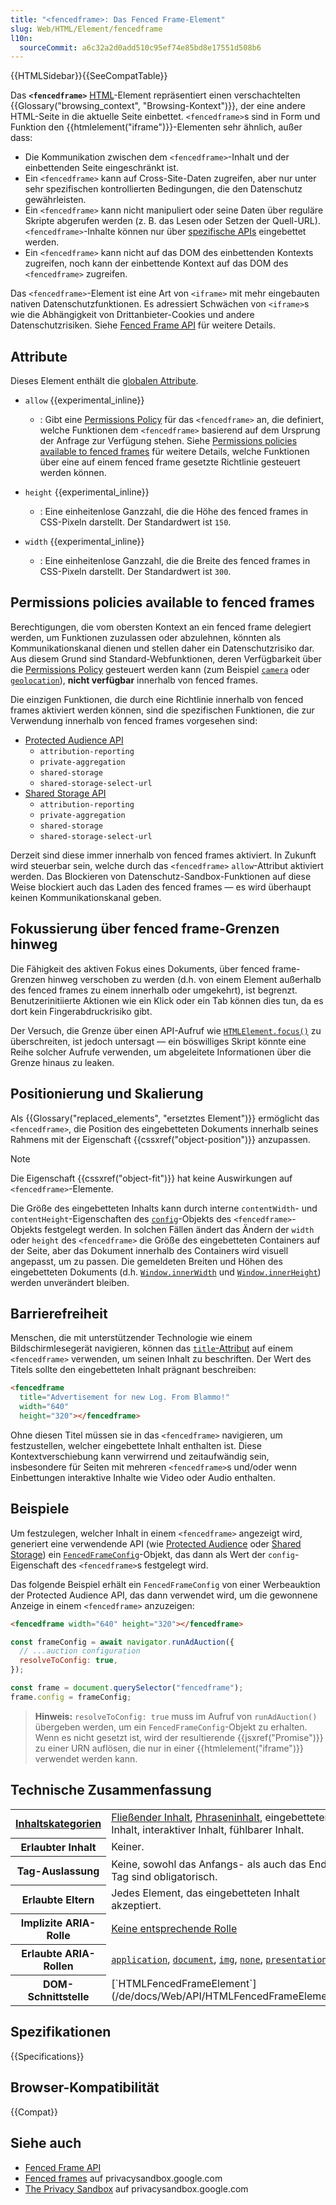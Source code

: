 ```yaml
---
title: "<fencedframe>: Das Fenced Frame-Element"
slug: Web/HTML/Element/fencedframe
l10n:
  sourceCommit: a6c32a2d0add510c95ef74e85bd8e17551d508b6
---
```


{{HTMLSidebar}}{{SeeCompatTable}}

Das **`<fencedframe>`** [HTML](/de/docs/Web/HTML)-Element repräsentiert einen verschachtelten {{Glossary("browsing_context", "Browsing-Kontext")}}, der eine andere HTML-Seite in die aktuelle Seite einbettet. `<fencedframe>`s sind in Form und Funktion den {{htmlelement("iframe")}}-Elementen sehr ähnlich, außer dass:

- Die Kommunikation zwischen dem `<fencedframe>`-Inhalt und der einbettenden Seite eingeschränkt ist.
- Ein `<fencedframe>` kann auf Cross-Site-Daten zugreifen, aber nur unter sehr spezifischen kontrollierten Bedingungen, die den Datenschutz gewährleisten.
- Ein `<fencedframe>` kann nicht manipuliert oder seine Daten über reguläre Skripte abgerufen werden (z. B. das Lesen oder Setzen der Quell-URL). `<fencedframe>`-Inhalte können nur über [spezifische APIs](/de/docs/Web/API/Fenced_frame_API#use_cases) eingebettet werden.
- Ein `<fencedframe>` kann nicht auf das DOM des einbettenden Kontexts zugreifen, noch kann der einbettende Kontext auf das DOM des `<fencedframe>` zugreifen.

Das `<fencedframe>`-Element ist eine Art von `<iframe>` mit mehr eingebauten nativen Datenschutzfunktionen. Es adressiert Schwächen von `<iframe>`s wie die Abhängigkeit von Drittanbieter-Cookies und andere Datenschutzrisiken. Siehe [Fenced Frame API](/de/docs/Web/API/Fenced_frame_API) für weitere Details.

## Attribute

Dieses Element enthält die [globalen Attribute](/de/docs/Web/HTML/Global_attributes).

- `allow` {{experimental_inline}}

  - : Gibt eine [Permissions Policy](/de/docs/Web/HTTP/Guides/Permissions_Policy) für das `<fencedframe>` an, die definiert, welche Funktionen dem `<fencedframe>` basierend auf dem Ursprung der Anfrage zur Verfügung stehen. Siehe [Permissions policies available to fenced frames](#permissions_policies_available_to_fenced_frames) für weitere Details, welche Funktionen über eine auf einem fenced frame gesetzte Richtlinie gesteuert werden können.

- `height` {{experimental_inline}}

  - : Eine einheitenlose Ganzzahl, die die Höhe des fenced frames in CSS-Pixeln darstellt. Der Standardwert ist `150`.

- `width` {{experimental_inline}}
  - : Eine einheitenlose Ganzzahl, die die Breite des fenced frames in CSS-Pixeln darstellt. Der Standardwert ist `300`.

## Permissions policies available to fenced frames

Berechtigungen, die vom obersten Kontext an ein fenced frame delegiert werden, um Funktionen zuzulassen oder abzulehnen, könnten als Kommunikationskanal dienen und stellen daher ein Datenschutzrisiko dar. Aus diesem Grund sind Standard-Webfunktionen, deren Verfügbarkeit über die [Permissions Policy](/de/docs/Web/HTTP/Reference/Headers/Permissions-Policy) gesteuert werden kann (zum Beispiel [`camera`](/de/docs/Web/HTTP/Reference/Headers/Permissions-Policy/camera) oder [`geolocation`](/de/docs/Web/HTTP/Reference/Headers/Permissions-Policy/geolocation)), **nicht verfügbar** innerhalb von fenced frames.

Die einzigen Funktionen, die durch eine Richtlinie innerhalb von fenced frames aktiviert werden können, sind die spezifischen Funktionen, die zur Verwendung innerhalb von fenced frames vorgesehen sind:

- [Protected Audience API](https://privacysandbox.google.com/private-advertising/protected-audience)
  - `attribution-reporting`
  - `private-aggregation`
  - `shared-storage`
  - `shared-storage-select-url`
- [Shared Storage API](/de/docs/Web/API/Shared_Storage_API)
  - `attribution-reporting`
  - `private-aggregation`
  - `shared-storage`
  - `shared-storage-select-url`

Derzeit sind diese immer innerhalb von fenced frames aktiviert. In Zukunft wird steuerbar sein, welche durch das `<fencedframe>` `allow`-Attribut aktiviert werden. Das Blockieren von Datenschutz-Sandbox-Funktionen auf diese Weise blockiert auch das Laden des fenced frames — es wird überhaupt keinen Kommunikationskanal geben.

## Fokussierung über fenced frame-Grenzen hinweg

Die Fähigkeit des aktiven Fokus eines Dokuments, über fenced frame-Grenzen hinweg verschoben zu werden (d.h. von einem Element außerhalb des fenced frames zu einem innerhalb oder umgekehrt), ist begrenzt. Benutzerinitiierte Aktionen wie ein Klick oder ein Tab können dies tun, da es dort kein Fingerabdruckrisiko gibt.

Der Versuch, die Grenze über einen API-Aufruf wie [`HTMLElement.focus()`](/de/docs/Web/API/HTMLElement/focus) zu überschreiten, ist jedoch untersagt — ein böswilliges Skript könnte eine Reihe solcher Aufrufe verwenden, um abgeleitete Informationen über die Grenze hinaus zu leaken.

## Positionierung und Skalierung

Als {{Glossary("replaced_elements", "ersetztes Element")}} ermöglicht das `<fencedframe>`, die Position des eingebetteten Dokuments innerhalb seines Rahmens mit der Eigenschaft {{cssxref("object-position")}} anzupassen.

> [!NOTE]
> Die Eigenschaft {{cssxref("object-fit")}} hat keine Auswirkungen auf `<fencedframe>`-Elemente.

Die Größe des eingebetteten Inhalts kann durch interne `contentWidth`- und `contentHeight`-Eigenschaften des [`config`](/de/docs/Web/API/HTMLFencedFrameElement/config)-Objekts des `<fencedframe>`-Objekts festgelegt werden. In solchen Fällen ändert das Ändern der `width` oder `height` des `<fencedframe>` die Größe des eingebetteten Containers auf der Seite, aber das Dokument innerhalb des Containers wird visuell angepasst, um zu passen. Die gemeldeten Breiten und Höhen des eingebetteten Dokuments (d.h. [`Window.innerWidth`](/de/docs/Web/API/Window/innerWidth) und [`Window.innerHeight`](/de/docs/Web/API/Window/innerHeight)) werden unverändert bleiben.

## Barrierefreiheit

Menschen, die mit unterstützender Technologie wie einem Bildschirmlesegerät navigieren, können das [`title`-Attribut](/de/docs/Web/HTML/Global_attributes/title) auf einem `<fencedframe>` verwenden, um seinen Inhalt zu beschriften. Der Wert des Titels sollte den eingebetteten Inhalt prägnant beschreiben:

```html
<fencedframe
  title="Advertisement for new Log. From Blammo!"
  width="640"
  height="320"></fencedframe>
```

Ohne diesen Titel müssen sie in das `<fencedframe>` navigieren, um festzustellen, welcher eingebettete Inhalt enthalten ist. Diese Kontextverschiebung kann verwirrend und zeitaufwändig sein, insbesondere für Seiten mit mehreren `<fencedframe>`s und/oder wenn Einbettungen interaktive Inhalte wie Video oder Audio enthalten.

## Beispiele

Um festzulegen, welcher Inhalt in einem `<fencedframe>` angezeigt wird, generiert eine verwendende API (wie [Protected Audience](https://privacysandbox.google.com/private-advertising/protected-audience) oder [Shared Storage](https://privacysandbox.google.com/private-advertising/shared-storage)) ein [`FencedFrameConfig`](/de/docs/Web/API/FencedFrameConfig)-Objekt, das dann als Wert der `config`-Eigenschaft des `<fencedframe>`s festgelegt wird.

Das folgende Beispiel erhält ein `FencedFrameConfig` von einer Werbeauktion der Protected Audience API, das dann verwendet wird, um die gewonnene Anzeige in einem `<fencedframe>` anzuzeigen:

```html
<fencedframe width="640" height="320"></fencedframe>
```

```js
const frameConfig = await navigator.runAdAuction({
  // ...auction configuration
  resolveToConfig: true,
});

const frame = document.querySelector("fencedframe");
frame.config = frameConfig;
```

> **Hinweis:** `resolveToConfig: true` muss im Aufruf von `runAdAuction()` übergeben werden, um ein `FencedFrameConfig`-Objekt zu erhalten. Wenn es nicht gesetzt ist, wird der resultierende {{jsxref("Promise")}} zu einer URN auflösen, die nur in einer {{htmlelement("iframe")}} verwendet werden kann.

## Technische Zusammenfassung

<table class="properties">
  <tbody>
    <tr>
      <th scope="row">
        <a href="/de/docs/Web/HTML/Content_categories"
          >Inhaltskategorien</a
        >
      </th>
      <td>
        <a href="/de/docs/Web/HTML/Content_categories#flow_content"
          >Fließender Inhalt</a
        >,
        <a href="/de/docs/Web/HTML/Content_categories#phrasing_content"
          >Phraseninhalt</a
        >, eingebetteter Inhalt, interaktiver Inhalt, fühlbarer Inhalt.
      </td>
    </tr>
    <tr>
      <th scope="row">Erlaubter Inhalt</th>
      <td>Keiner.</td>
    </tr>
    <tr>
      <th scope="row">Tag-Auslassung</th>
      <td>Keine, sowohl das Anfangs- als auch das End-Tag sind obligatorisch.</td>
    </tr>
    <tr>
      <th scope="row">Erlaubte Eltern</th>
      <td>Jedes Element, das eingebetteten Inhalt akzeptiert.</td>
    </tr>
    <tr>
      <th scope="row">Implizite ARIA-Rolle</th>
      <td>
        <a href="https://www.w3.org/TR/html-aria/#dfn-no-corresponding-role"
          >Keine entsprechende Rolle</a
        >
      </td>
    </tr>
    <tr>
      <th scope="row">Erlaubte ARIA-Rollen</th>
      <td>
        <a href="/de/docs/Web/Accessibility/ARIA/Reference/Roles/application_role"><code>application</code></a>, <a href="/de/docs/Web/Accessibility/ARIA/Reference/Roles/document_role"><code>document</code></a>,
        <a href="/de/docs/Web/Accessibility/ARIA/Reference/Roles/img_role"><code>img</code></a>, <a href="/de/docs/Web/Accessibility/ARIA/Reference/Roles/none_role"><code>none</code></a>,
        <a href="/de/docs/Web/Accessibility/ARIA/Reference/Roles/presentation_role"><code>presentation</code></a>
      </td>
    </tr>
    <tr>
      <th scope="row">DOM-Schnittstelle</th>
      <td>[`HTMLFencedFrameElement`](/de/docs/Web/API/HTMLFencedFrameElement)</td>
    </tr>
  </tbody>
</table>

## Spezifikationen

{{Specifications}}

## Browser-Kompatibilität

{{Compat}}

## Siehe auch

- [Fenced Frame API](/de/docs/Web/API/Fenced_frame_API)
- [Fenced frames](https://privacysandbox.google.com/private-advertising/fenced-frame) auf privacysandbox.google.com
- [The Privacy Sandbox](https://privacysandbox.google.com/) auf privacysandbox.google.com
